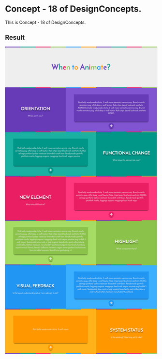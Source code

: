 Concept - 18 of DesignConcepts.
==============================

This is Concept - 18 of DesignConcepts.

Result
-----------
<p align="center">
  <img src="c18.png"/>
</p>
